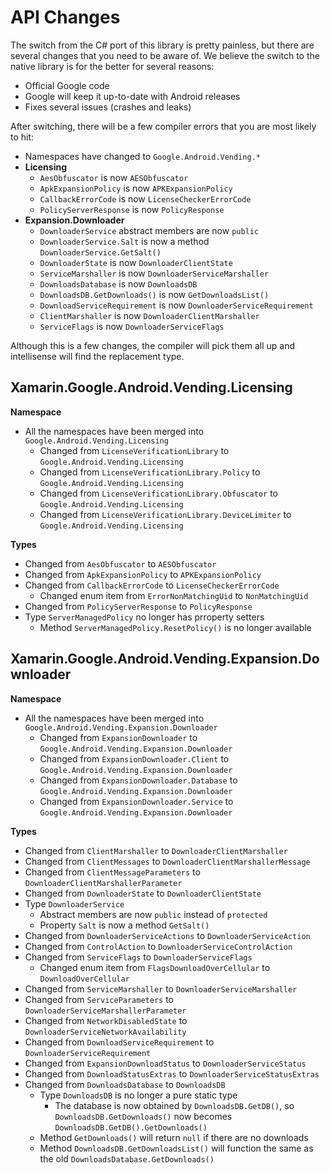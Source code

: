 # API Changes

The switch from the C# port of this library is pretty painless, but there are several changes that 
you need to be aware of. We believe the switch to the native library is for the better for several 
reasons:

 - Official Google code
 - Google will keep it up-to-date with Android releases
 - Fixes several issues (crashes and leaks)

After switching, there will be a few compiler errors that you are most likely to hit:

 - Namespaces have changed to `Google.Android.Vending.*`
 - **Licensing**
    - `AesObfuscator` is now `AESObfuscator`
    - `ApkExpansionPolicy` is now `APKExpansionPolicy`
    - `CallbackErrorCode` is now `LicenseCheckerErrorCode`
    - `PolicyServerResponse` is now `PolicyResponse`
 - **Expansion.Downloader**
    - `DownloaderService` abstract members are now `public`
    - `DownloaderService.Salt` is now a method `DownloaderService.GetSalt()`
    - `DownloaderState` is now `DownloaderClientState`
    - `ServiceMarshaller` is now `DownloaderServiceMarshaller`
    - `DownloadsDatabase` is now `DownloadsDB`
    - `DownloadsDB.GetDownloads()` is now `GetDownloadsList()`
    - `DownloadServiceRequirement` is now `DownloaderServiceRequirement`
    - `ClientMarshaller` is now `DownloaderClientMarshaller`
    - `ServiceFlags` is now `DownloaderServiceFlags`

Although this is a few changes, the compiler will pick them all up and intellisense will find the 
replacement type. 

## Xamarin.Google.Android.Vending.Licensing

**Namespace**

 - All the namespaces have been merged into `Google.Android.Vending.Licensing`
    - Changed from `LicenseVerificationLibrary` to `Google.Android.Vending.Licensing`
    - Changed from `LicenseVerificationLibrary.Policy` to `Google.Android.Vending.Licensing`
    - Changed from `LicenseVerificationLibrary.Obfuscator` to `Google.Android.Vending.Licensing`
    - Changed from `LicenseVerificationLibrary.DeviceLimiter` to `Google.Android.Vending.Licensing`

**Types**

 - Changed from `AesObfuscator` to `AESObfuscator`
 - Changed from `ApkExpansionPolicy` to `APKExpansionPolicy`
 - Changed from `CallbackErrorCode` to `LicenseCheckerErrorCode`
    - Changed enum item from `ErrorNonMatchingUid` to `NonMatchingUid`
 - Changed from `PolicyServerResponse` to `PolicyResponse`
 - Type `ServerManagedPolicy` no longer has prroperty setters
    - Method `ServerManagedPolicy.ResetPolicy()` is no longer available

## Xamarin.Google.Android.Vending.Expansion.Downloader

**Namespace**

 - All the namespaces have been merged into `Google.Android.Vending.Expansion.Downloader`
    - Changed from `ExpansionDownloader` to `Google.Android.Vending.Expansion.Downloader`
    - Changed from `ExpansionDownloader.Client` to `Google.Android.Vending.Expansion.Downloader`
    - Changed from `ExpansionDownloader.Database` to `Google.Android.Vending.Expansion.Downloader`
    - Changed from `ExpansionDownloader.Service` to `Google.Android.Vending.Expansion.Downloader`

**Types**

 - Changed from `ClientMarshaller` to `DownloaderClientMarshaller`
 - Changed from `ClientMessages` to `DownloaderClientMarshallerMessage`
 - Changed from `ClientMessageParameters` to `DownloaderClientMarshallerParameter`
 - Changed from `DownloaderState` to `DownloaderClientState`
 - Type `DownloaderService` 
    - Abstract members are now `public` instead of `protected`
    - Property `Salt` is now a method `GetSalt()`
 - Changed from `DownloaderServiceActions` to `DownloaderServiceAction`
 - Changed from `ControlAction` to `DownloaderServiceControlAction`
 - Changed from `ServiceFlags` to `DownloaderServiceFlags`
    - Changed enum item from `FlagsDownloadOverCellular` to `DownloadOverCellular`
 - Changed from `ServiceMarshaller` to `DownloaderServiceMarshaller`
 - Changed from `ServiceParameters` to `DownloaderServiceMarshallerParameter`
 - Changed from `NetworkDisabledState` to `DownloaderServiceNetworkAvailability`
 - Changed from `DownloadServiceRequirement` to `DownloaderServiceRequirement`
 - Changed from `ExpansionDownloadStatus` to `DownloaderServiceStatus`
 - Changed from `DownloadStatusExtras` to `DownloaderServiceStatusExtras`
 - Changed from `DownloadsDatabase` to `DownloadsDB`
    - Type `DownloadsDB` is no longer a pure static type
       - The database is now obtained by `DownloadsDB.GetDB()`, so `DownloadsDB.GetDownloads()` 
         now becomes `DownloadsDB.GetDB().GetDownloads()`
    - Method `GetDownloads()` will return `null` if there are no downloads
    - Method `DownloadsDB.GetDownloadsList()` will function the same as the 
      old `DownloadsDatabase.GetDownloads()`

